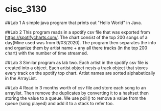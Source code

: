 # cisc_3130

##Lab 1
A simple java program that prints out "Hello World" in Java.

##Lab 2
This program reads in a spotify csv file that was exported from https://spotifycharts.com/. The chart consist of the top 200 songs of a day(Mine used was from 9/03/2020). The program then separates the info and organize them by artist name + any all there tracks (in the top 200 chart) with the number of time streamed. 

##Lab 3
Similar program as lab two. Each artist in the spotify csv file is created into a object. Each artist object nests a track object that stores every track on the spotify top chart. Artist names are sorted alphabetically in the ArrayList.

##Lab 4
Read in 3 months worth of csv file and store each song to an arraylist. Then remove the duplicates by converting it to a hashset then storing the value to a queue. We use poll() to remove a value from the queue (song played) and add it to a stack to refer too. 